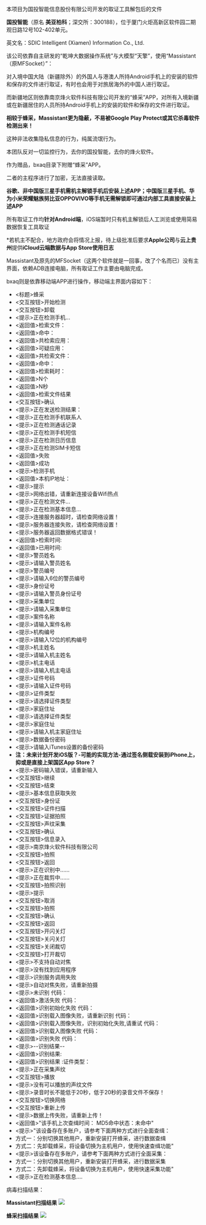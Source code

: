 本项目为国投智能信息股份有限公司开发的取证工具解包后的文件

**国投智能**（原名 **美亚柏科**；深交所：300188），位于厦门火炬高新区软件园二期观日路12号102-402单元。

英文名：SDIC Intelligent (Xiamen) Information Co., Ltd.

该公司依靠自主研发的“乾坤大数据操作系统”与大模型“天擎”，使用“Massistant（原MFSocket）”：

对入境中国大陆（新疆除外）的外国人与港澳人所持Android手机上的安装的软件和保存的文件进行取证，有时也会用于对旅居海外的中国人进行取证。

而新疆地区则依靠南京烽火软件科技有限公司开发的“蜂采”APP，对所有入境新疆或在新疆居住的人员所持Android手机上的安装的软件和保存的文件进行取证。

**相较于蜂采，Massistant更为隐蔽，不易被Google Play Protect或其它杀毒软件检测出来！**

这种非法收集隐私信息的行为，纯属流氓行为。

本团队反对一切监控行为，去你的国投智能，去你的烽火软件。

作为赠品，bxaq目录下附赠“蜂采”APP。

二者的主程序进行了加密，无法直接读取。

**谷歌、非中国版三星手机需机主解锁手机后安装上述APP；中国版三星手机、华为小米荣耀魅族努比亚OPPOVIVO等手机无需解锁即可通过内部工具直接安装上述APP**

所有取证工作均**针对Android端**，iOS端暂时只有机主解锁后人工浏览或使用简易数据恢复工具取证

*若机主不配合，地方政府会将情况上报，待上级批准后要求**Apple公司**与**云上贵州**提供**iCloud云端数据与App Store使用日志**

Massistant及原先的MFSocket（这两个软件就是一回事，改了个名而已）没有主界面，依赖ADB连接电脑，所有取证工作主要由电脑完成。

bxaq则是依靠移动端APP进行操作，移动端主界面内容如下：

- <标题>蜂采
- <交互按钮>开始检测
- <交互按钮>卸载
- <提示>正在检测手机...
- <返回值>检索文件：
- <返回值>命中：
- <返回值>共检索应用：
- <返回值>可疑应用：
- <返回值>共检索文件：
- <返回值>命中：
- <返回值>检索耗时：
- <返回值>N个
- <返回值>N秒
- <返回值>检索文件结果
- <交互按钮>确认
- <提示>正在发送检测结果：
- <提示>正在检测手机联系人
- <提示>正在检测通话记录
- <提示>正在检测手机短信
- <提示>正在检测日历信息
- <提示>正在检测SIM卡短信
- <返回值>失败
- <返回值>成功
- <提示>检测手机
- <返回值>本机IP地址：
- <提示>提示
- <提示>网络出错，请重新连接设备Wifi热点
- <提示>正在检测文件...
- <提示>正在检测基本信息...
- <提示>连接服务器超时，请检查网络设置！
- <提示>服务器连接失败，请检查网络设置！
- <提示>服务器返回数据格式错误！
- <返回值>检索时间:
- <返回值>已用时间:
- <提示>警员姓名
- <提示>请输入警员姓名
- <提示>警员编号
- <提示>请输入6位的警员编号
- <提示>身份证号
- <提示>请输入警员身份证号
- <提示>采集单位
- <提示>请输入采集单位
- <提示>案件名称
- <提示>请输入案件名称
- <提示>机构编号
- <提示>请输入12位的机构编号
- <提示>机主姓名
- <提示>请输入机主姓名
- <提示>机主电话
- <提示>请输入机主电话
- <提示>证件号码
- <提示>请输入证件号码
- <提示>证件类型
- <提示>请选择证件类型
- <提示>家庭住址
- <提示>请选择证件类型
- <提示>家庭住址
- <提示>请输入机主家庭住址
- <提示>数据备份密码
- <提示>请输入iTunes设置的备份密码
- **注：未来计划开发iOS版？-可能的实现方法-通过签名侧载安装到iPhone上，抑或是直接上架国区App Store？**
- <提示>密码输入错误，请重新输入
- <交互按钮>继续
- <交互按钮>结束
- <提示>基本信息获取失败
- <交互按钮>身份证
- <交互按钮>证件扫描
- <交互按钮>证据拍照
- <交互按钮>声纹采集
- <交互按钮>确认
- <交互按钮>信息录入
- <提示>南京烽火软件科技有限公司
- <交互按钮>拍照
- <交互按钮>返回
- <提示>正在识别中......
- <提示>正在裁剪中......
- <交互按钮>拍照识别
- <提示>提示
- <交互按钮>取消
- <交互按钮>拍照
- <交互按钮>确认
- <交互按钮>返回
- <交互按钮>开闪关灯
- <交互按钮>关闪关灯
- <交互按钮>关闭裁切
- <交互按钮>打开裁切
- <提示>不支持自动对焦
- <提示>没有找到应用程序
- <提示>识别服务调用失败
- <提示>自动对焦失败，请重新拍摄
- <提示>未识别 代码：
- <返回值>激活失败 代码：
- <返回值>识别初始化失败 代码：
- <返回值>识别载入图像失败，请重新识别 代码：
- <返回值>识别载入图像失败，识别初始化失败,请重试 代码：
- <返回值>识别载入图像失败 代码：
- <返回值>识别失败 代码：
- <提示>--识别结果--
- <返回值>识别结果:
- <返回值>识别结果 :证件类型：
- <提示>正在采集声纹
- <交互按钮>播放
- <提示>没有可以播放的声纹文件
- <提示>录音时长不能低于20秒，低于20秒的录音文件不保存！
- <交互按钮>切换网络
- <交互按钮>重新上传
- <提示>数据上传失败，请重新上传！
- <返回值>"该手机上次查缉时间： MD5命中状态：未命中"
- <提示>"该设备存在多账户，请参考下面两种方式进行全面查缉：
- 方式一：分别切换其他用户，重新安装打开蜂采，进行数据查缉
- 方式二：先卸载蜂采，将设备切换为主机用户，使用快速查缉功能"
- <提示>该设备存在多账户，请参考下面两种方式进行全面采集：
- 方式一：分别切换其他用户，重新安装打开蜂采，进行数据采集
- 方式二：先卸载蜂采，将设备切换为主机用户，使用快速采集功能"
- <提示>正在检测基本信息....

病毒扫描结果：

**Massistant扫描结果**
![](https://raw.githubusercontent.com/nscndanmaku/Fuck_Massistant/refs/heads/main/Massistant%E6%89%AB%E6%8F%8F%E7%BB%93%E6%9E%9C.png)

**蜂采扫描结果**
![](https://raw.githubusercontent.com/nscndanmaku/Fuck_Massistant/refs/heads/main/%E8%9C%82%E9%87%87%E6%89%AB%E6%8F%8F%E7%BB%93%E6%9E%9C.png)
